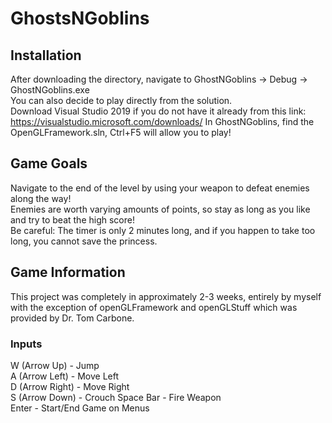 # GhostsNGoblins

## Installation
After downloading the directory, navigate to GhostNGoblins -> Debug -> GhostNGoblins.exe \
You can also decide to play directly from the solution. \
Download Visual Studio 2019 if you do not have it already from this link: https://visualstudio.microsoft.com/downloads/
In GhostNGoblins, find the OpenGLFramework.sln, Ctrl+F5 will allow you to play!

## Game Goals
Navigate to the end of the level by using your weapon to defeat enemies along the way! \
Enemies are worth varying amounts of points, so stay as long as you like and try to beat the high score! \
Be careful: The timer is only 2 minutes long, and if you happen to take too long, you cannot save the princess.

## Game Information
This project was completely in approximately 2-3 weeks, entirely by myself with the exception of openGLFramework and openGLStuff which was provided by Dr. Tom Carbone.

### Inputs
W (Arrow Up) - Jump \
A (Arrow Left) - Move Left \
D (Arrow Right) - Move Right \
S (Arrow Down) - Crouch
Space Bar - Fire Weapon \
Enter - Start/End Game on Menus
